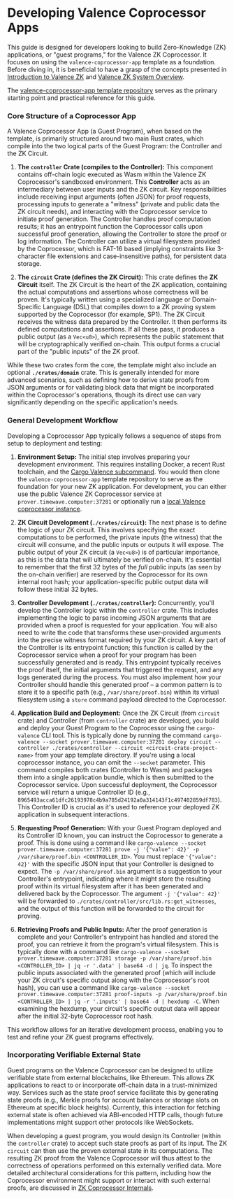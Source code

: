 # Developing Valence Coprocessor Apps

This guide is designed for developers looking to build Zero-Knowledge (ZK) applications, or "guest programs," for the Valence ZK Coprocessor. It focuses on using the `valence-coprocessor-app` template as a foundation. Before diving in, it is beneficial to have a grasp of the concepts presented in [Introduction to Valence ZK](./_overview.md) and [Valence ZK System Overview](./01_system_overview.md).

The [valence-coprocessor-app template repository](https://github.com/timewave-computer/valence-coprocessor-app) serves as the primary starting point and practical reference for this guide.

### Core Structure of a Coprocessor App

A Valence Coprocessor App (a Guest Program), when based on the template, is primarily structured around two main Rust crates, which compile into the two logical parts of the Guest Program: the Controller and the ZK Circuit.

1. **The `controller` Crate (compiles to the Controller):** This component contains off-chain logic executed as Wasm within the Valence ZK Coprocessor's sandboxed environment. This **Controller** acts as an intermediary between user inputs and the ZK circuit. Key responsibilities include receiving input arguments (often JSON) for proof requests, processing inputs to generate a "witness" (private and public data the ZK circuit needs), and interacting with the Coprocessor service to initiate proof generation. The Controller handles proof computation results; it has an entrypoint function the Coprocessor calls upon successful proof generation, allowing the Controller to store the proof or log information. The Controller can utilize a virtual filesystem provided by the Coprocessor, which is FAT-16 based (implying constraints like 3-character file extensions and case-insensitive paths), for persistent data storage.

2. **The `circuit` Crate (defines the ZK Circuit):** This crate defines the **ZK Circuit** itself. The ZK Circuit is the heart of the ZK application, containing the actual computations and assertions whose correctness will be proven. It's typically written using a specialized language or Domain-Specific Language (DSL) that compiles down to a ZK proving system supported by the Coprocessor (for example, SP1). The ZK Circuit receives the witness data prepared by the Controller. It then performs its defined computations and assertions. If all these pass, it produces a public output (as a `Vec<u8>`), which represents the public statement that will be cryptographically verified on-chain. This output forms a crucial part of the "public inputs" of the ZK proof.

While these two crates form the core, the template might also include an optional **`./crates/domain`** crate. This is generally intended for more advanced scenarios, such as defining how to derive state proofs from JSON arguments or for validating block data that might be incorporated within the Coprocessor's operations, though its direct use can vary significantly depending on the specific application's needs.

### General Development Workflow

Developing a Coprocessor App typically follows a sequence of steps from setup to deployment and testing:

1. **Environment Setup:** The initial step involves preparing your development environment. This requires installing Docker, a recent Rust toolchain, and the [Cargo Valence subcommand](https://github.com/timewave-computer/valence-coprocessor/tree/v0.1.13?tab=readme-ov-file#cli-helper). You would then clone the `valence-coprocessor-app` template repository to serve as the foundation for your new ZK application. For development, you can either use the public Valence ZK Coprocessor service at `prover.timewave.computer:37281` or optionally run a [local Valence coprocessor instance](https://github.com/timewave-computer/valence-coprocessor/tree/v0.1.13?tab=readme-ov-file#local-execution).

2. **ZK Circuit Development (`./crates/circuit`):** The next phase is to define the logic of your ZK circuit. This involves specifying the exact computations to be performed, the private inputs (the witness) that the circuit will consume, and the public inputs or outputs it will expose. The public output of your ZK circuit (a `Vec<u8>`) is of particular importance, as this is the data that will ultimately be verified on-chain. It's essential to remember that the first 32 bytes of the *full* public inputs (as seen by the on-chain verifier) are reserved by the Coprocessor for its own internal root hash; your application-specific public output data will follow these initial 32 bytes.

3. **Controller Development (`./crates/controller`):** Concurrently, you'll develop the Controller logic within the `controller` crate. This includes implementing the logic to parse incoming JSON arguments that are provided when a proof is requested for your application. You will also need to write the code that transforms these user-provided arguments into the precise witness format required by your ZK circuit. A key part of the Controller is its entrypoint function; this function is called by the Coprocessor service when a proof for your program has been successfully generated and is ready. This entrypoint typically receives the proof itself, the initial arguments that triggered the request, and any logs generated during the process. You must also implement how your Controller should handle this generated proof – a common pattern is to store it to a specific path (e.g., `/var/share/proof.bin`) within its virtual filesystem using a `store` command payload directed to the Coprocessor.

4. **Application Build and Deployment:** Once the ZK Circuit (from `circuit` crate) and Controller (from `controller` crate) are developed, you build and deploy your Guest Program to the Coprocessor using the `cargo-valence` CLI tool. This is typically done by running the command `cargo-valence --socket prover.timewave.computer:37281 deploy circuit --controller ./crates/controller --circuit <circuit-crate-project-name>` from your app template directory. If you're using a local coprocessor instance, you can omit the `--socket` parameter. This command compiles both crates (Controller to Wasm) and packages them into a single application bundle, which is then submitted to the Coprocessor service. Upon successful deployment, the Coprocessor service will return a unique Controller ID (e.g., `8965493acca61dfc26193978c4b9a785d24192a0a314143f1c497402859df783`). This Controller ID is crucial as it's used to reference your deployed ZK application in subsequent interactions.

5. **Requesting Proof Generation:** With your Guest Program deployed and its Controller ID known, you can instruct the Coprocessor to generate a proof. This is done using a command like `cargo-valence --socket prover.timewave.computer:37281 prove -j '{"value": 42}' -p /var/share/proof.bin <CONTROLLER_ID>`. You must replace `'{"value": 42}'` with the specific JSON input that your Controller is designed to expect. The `-p /var/share/proof.bin` argument is a suggestion to your Controller's entrypoint, indicating where it might store the resulting proof within its virtual filesystem after it has been generated and delivered back by the Coprocessor. The argument `-j '{"value": 42}'` will be forwarded to `./crates/controller/src/lib.rs:get_witnesses`, and the output of this function will be forwarded to the circuit for proving.

6. **Retrieving Proofs and Public Inputs:** After the proof generation is complete and your Controller's entrypoint has handled and stored the proof, you can retrieve it from the program's virtual filesystem. This is typically done with a command like `cargo-valence --socket prover.timewave.computer:37281 storage -p /var/share/proof.bin <CONTROLLER_ID> | jq -r '.data' | base64 -d | jq`. To inspect the public inputs associated with the generated proof (which will include your ZK circuit's specific output along with the Coprocessor's root hash), you can use a command like `cargo-valence --socket prover.timewave.computer:37281 proof-inputs -p /var/share/proof.bin <CONTROLLER_ID> | jq -r '.inputs' | base64 -d | hexdump -C`. When examining the hexdump, your circuit's specific output data will appear after the initial 32-byte Coprocessor root hash.

This workflow allows for an iterative development process, enabling you to test and refine your ZK guest programs effectively. 

### Incorporating Verifiable External State

Guest programs on the Valence Coprocessor can be designed to utilize verifiable state from external blockchains, like Ethereum. This allows ZK applications to react to or incorporate off-chain data in a trust-minimized way. Services such as the state proof service facilitate this by generating state proofs (e.g., Merkle proofs for account balances or storage slots on Ethereum at specific block heights). Currently, this interaction for fetching external state is often achieved via ABI-encoded HTTP calls, though future implementations might support other protocols like WebSockets.

When developing a guest program, you would design its Controller (within the `controller` crate) to accept such state proofs as part of its input. The ZK `circuit` can then use the proven external state in its computations. The resulting ZK proof from the Valence Coprocessor will thus attest to the correctness of operations performed on this externally verified data. More detailed architectural considerations for this pattern, including how the Coprocessor environment might support or interact with such external proofs, are discussed in [ZK Coprocessor Internals](./04_coprocessor_internals.md). 